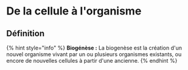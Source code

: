 # De la cellule à l'organisme

## Définition

{% hint style="info" %}
**Biogénèse :** La biogenèse est la création d'un nouvel organisme vivant par un ou plusieurs organismes existants, ou encore de nouvelles cellules à partir d'une ancienne.
{% endhint %}



